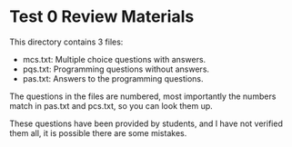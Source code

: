 # Test 0 Review Materials

This directory contains 3 files:
- mcs.txt: Multiple choice questions with answers.
- pqs.txt: Programming questions without answers.
- pas.txt: Answers to the programming questions.

The questions in the files are numbered, most importantly the numbers match in pas.txt and pcs.txt, so you can look them up.

These questions have been provided by students, and I have not verified them all, it is possible there are some mistakes.
